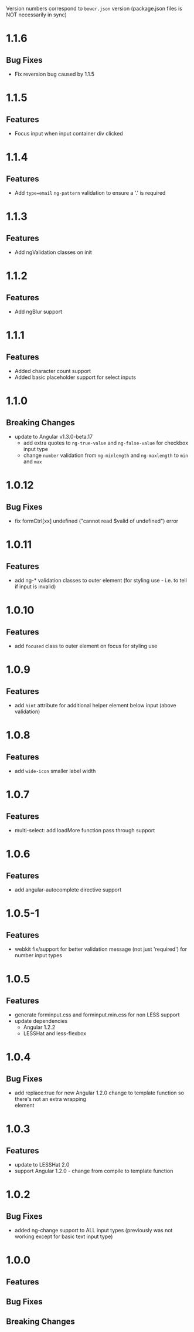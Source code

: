 Version numbers correspond to `bower.json` version (package.json files is NOT necessarily in sync)

# 1.1.6
## Bug Fixes
- Fix reversion bug caused by 1.1.5

# 1.1.5
## Features
- Focus input when input container div clicked

# 1.1.4
## Features
- Add `type=email` `ng-pattern` validation to ensure a '.' is required


# 1.1.3
## Features
- Add ngValidation classes on init


# 1.1.2
## Features
- Add ngBlur support

# 1.1.1
## Features
- Added character count support
- Added basic placeholder support for select inputs

# 1.1.0
## Breaking Changes
- update to Angular v1.3.0-beta.17
	- add extra quotes to `ng-true-value` and `ng-false-value` for checkbox input type
	- change `number` validation from `ng-minlength` and `ng-maxlength` to `min` and `max`

# 1.0.12
## Bug Fixes
- fix formCtrl[xx] undefined ("cannot read $valid of undefined") error

# 1.0.11
## Features
- add ng-* validation classes to outer element (for styling use - i.e. to tell if input is invalid)

# 1.0.10
## Features
- add `focused` class to outer element on focus for styling use

# 1.0.9
## Features
- add `hint` attribute for additional helper element below input (above validation)

# 1.0.8
## Features
- add `wide-icon` smaller label width

# 1.0.7
## Features
- multi-select: add loadMore function pass through support

# 1.0.6
## Features
- add angular-autocomplete directive support

# 1.0.5-1
## Features
- webkit fix/support for better validation message (not just 'required') for number input types


# 1.0.5
## Features
- generate forminput.css and forminput.min.css for non LESS support
- update dependencies
	- Angular 1.2.2
	- LESSHat and less-flexbox


# 1.0.4
## Bug Fixes
- add replace:true for new Angular 1.2.0 change to template function so there's not an extra wrapping <div> element

# 1.0.3
## Features
- update to LESSHat 2.0
- support Angular 1.2.0 - change from compile to template function

# 1.0.2
## Bug Fixes
- added ng-change support to ALL input types (previously was not working except for basic text input type)

# 1.0.0

## Features
		
## Bug Fixes

## Breaking Changes